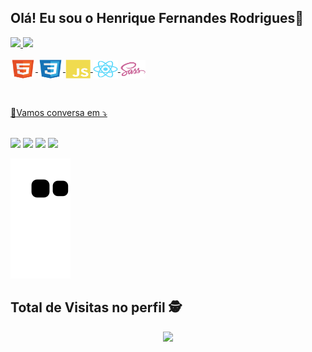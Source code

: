 ## Olá! Eu sou o Henrique Fernandes Rodrigues👋
 <div>
  <a href="https://github.com/RACKN4R0K">
  <img height="180em" src="https://github-readme-stats.vercel.app/api?username=RACKN4R0K&show_icons=true&theme=dracula&include_all_commits=true&count_private=true">
  <img height="180em" src="https://github-readme-stats.vercel.app/api/top-langs/?username=RACKN4R0K&layout=compact&langs_count=7&theme=dracula">
</div>
   <div style="display: inline_block"><br>
   <img align="center" alt="Henrique Fernandes Rodrigues - HTML5" height="30" width="40" src="https://raw.githubusercontent.com/devicons/devicon/master/icons/html5/html5-original.svg">
  <img align="center" alt="Henrique Fernandes Rodrigues - CSS" height="30" width="40" src="https://raw.githubusercontent.com/devicons/devicon/master/icons/css3/css3-original.svg">
  <img align="center" alt="Henrique Fernandes Rodrigues - JS" height="30" width="40" src="https://raw.githubusercontent.com/devicons/devicon/master/icons/javascript/javascript-plain.svg">
  <img align="center" alt="Henrique Fernandes Rodrigues- REACT" height="30" width="40" src="https://raw.githubusercontent.com/devicons/devicon/master/icons/react/react-original.svg">
   <img align="center" alt="Henrique Fernandes Rodrigues - SASS" height="30" width="40" src="https://raw.githubusercontent.com/devicons/devicon/master/icons/sass/sass-original.svg">
  </div>  
 <br />
    <p style="padding-top: 15px">
        <g-emoji class="g-emoji" alias="calling" fallback-src="https://github.githubassets.com/images/icons/emoji/unicode/1f4f2.png">📲</g-emoji>Vamos conversa em  <g-emoji class="g-emoji" alias="arrow_heading_down" fallback-src="https://github.githubassets.com/images/icons/emoji/unicode/2935.png">⤵️
        </g-emoji>
    </p>
 <br />
   <div>
    <!-- instagram --><a href="https://www.instagram.com/henrique_hrf/" target="_blank"><img src="https://img.shields.io/badge/-Instagram-%23E4405F?style=for-the-badge&logo=instagram&logoColor=white"></a>
    <!-- Email --><a href = "mailto:contatohenrique.hfr@gmail.com"><img src="https://img.shields.io/badge/-Email-%23333?style=for-the-badge&logo=gmail&logoColor=white"></a>
 <a href="https://www.linkedin.com/in/henriquehfr/" target="_blank"><img src="https://img.shields.io/badge/-LinkedIn-%230077B5?style=for-the-badge&logo=linkedin&logoColor=white" target="_blank"></a> 
  <a href="https://wa.me/5511995259291" target="_blank"><img src="https://img.shields.io/badge/WhatsApp-25D366?style=for-the-badge&logo=whatsapp&logoColor=white" target="_blank"></a>
</div>

   
 
 
 ![Snake animation](https://github.com/RACKN4R0K/RACKN4R0K/blob/output/github-contribution-grid-snake.svg)
 
 <p align="center"> 

 ## Total de Visitas no perfil :detective: <br>
 <p align="center"> 
   <img alingn="center" src="https://profile-counter.glitch.me/RACKN4R0K/count.svg" />
 </p>

</p>

 
 
<!--Creditos para a github.com/rafaballerini-->
